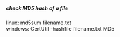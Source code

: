 ##### check MD5 hash of a file
linux: md5sum filename.txt  
windows: CertUtil -hashfile filename.txt MD5
